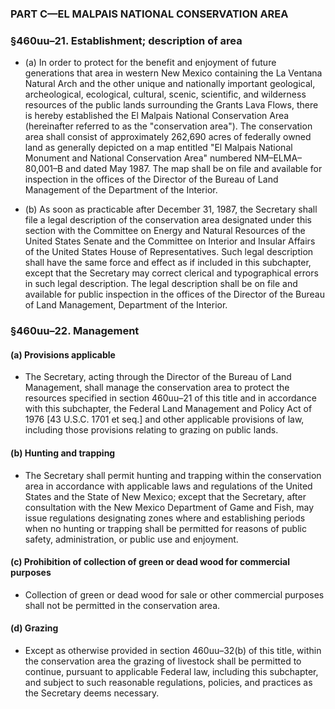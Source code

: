 ### PART C—EL MALPAIS NATIONAL CONSERVATION AREA

### §460uu–21. Establishment; description of area
* (a) In order to protect for the benefit and enjoyment of future generations that area in western New Mexico containing the La Ventana Natural Arch and the other unique and nationally important geological, archeological, ecological, cultural, scenic, scientific, and wilderness resources of the public lands surrounding the Grants Lava Flows, there is hereby established the El Malpais National Conservation Area (hereinafter referred to as the "conservation area"). The conservation area shall consist of approximately 262,690 acres of federally owned land as generally depicted on a map entitled "El Malpais National Monument and National Conservation Area" numbered NM–ELMA–80,001–B and dated May 1987. The map shall be on file and available for inspection in the offices of the Director of the Bureau of Land Management of the Department of the Interior.

* (b) As soon as practicable after December 31, 1987, the Secretary shall file a legal description of the conservation area designated under this section with the Committee on Energy and Natural Resources of the United States Senate and the Committee on Interior and Insular Affairs of the United States House of Representatives. Such legal description shall have the same force and effect as if included in this subchapter, except that the Secretary may correct clerical and typographical errors in such legal description. The legal description shall be on file and available for public inspection in the offices of the Director of the Bureau of Land Management, Department of the Interior.

### §460uu–22. Management
#### (a) Provisions applicable
* The Secretary, acting through the Director of the Bureau of Land Management, shall manage the conservation area to protect the resources specified in section 460uu–21 of this title and in accordance with this subchapter, the Federal Land Management and Policy Act of 1976 [43 U.S.C. 1701 et seq.] and other applicable provisions of law, including those provisions relating to grazing on public lands.

#### (b) Hunting and trapping
* The Secretary shall permit hunting and trapping within the conservation area in accordance with applicable laws and regulations of the United States and the State of New Mexico; except that the Secretary, after consultation with the New Mexico Department of Game and Fish, may issue regulations designating zones where and establishing periods when no hunting or trapping shall be permitted for reasons of public safety, administration, or public use and enjoyment.

#### (c) Prohibition of collection of green or dead wood for commercial purposes
* Collection of green or dead wood for sale or other commercial purposes shall not be permitted in the conservation area.

#### (d) Grazing
* Except as otherwise provided in section 460uu–32(b) of this title, within the conservation area the grazing of livestock shall be permitted to continue, pursuant to applicable Federal law, including this subchapter, and subject to such reasonable regulations, policies, and practices as the Secretary deems necessary.